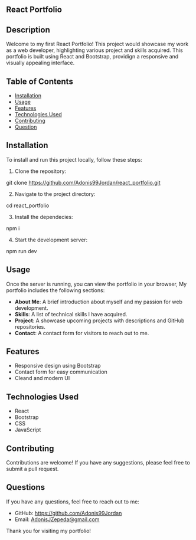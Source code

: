 ## React Portfolio

## Description 
Welcome to my first React Portfolio! This project would showcase my work as a web developer, highlighting various project and skills acquired. This portfolio is built using React and Bootstrap, providign a responsive and visually appealing interface.

## Table of Contents
- [Installation](#installation)
- [Usage](#usage)
- [Features](#features)
- [Technologies Used](#technologies-used)
- [Contributing](#contributing)
- [Question](#questions)

## Installation
To install and run this project locally, follow these steps:

1. Clone the repository:

  git clone https://github.com/Adonis99Jordan/react_portfolio.git

2. Navigate to the project directory:

  cd react_portfolio

3. Install the dependecies:

  npm i

4. Start the development server:

  npm run dev

## Usage
Once the server is running, you can view the portfolio in your browser, My portfolio includes the following sections:

- **About Me**: A brief introduction about myself and my passion for web development.
- **Skills**: A list of technical skills I have acquired.
- **Project**: A showcase upcoming projects with descriptions and GitHub repositories.
- **Contact**: A contact form for visitors to reach out to me.

## Features
- Responsive design using Bootstrap 
- Contact form for easy communication
- Cleand and modern UI

## Technologies Used
- React 
- Bootstrap 
- CSS
- JavaScript

## Contributing 
Contributions are welcome! If you have any suggestions, please feel free to submit a pull request.

## Questions
If you have any questions, feel free to reach out to me:

- GitHub: https://github.com/Adonis99Jordan
- Email: AdonisJZepeda@gmail.com

Thank you for visiting my portfolio!